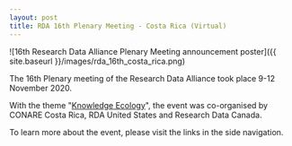 ```yaml
---
layout: post
title: RDA 16th Plenary Meeting - Costa Rica (Virtual)
---
```


![16th Research Data Alliance Plenary Meeting announcement poster]({{ site.baseurl }}/images/rda_16th_costa_rica.png)

The 16th Plenary meeting of the Research Data Alliance took place 9-12 November 2020. 

With the theme "[Knowledge Ecology](https://www.rd-alliance.org/rda-16th-plenary-theme-knowledge-ecology)", the event was co-organised by CONARE Costa Rica, RDA United States and Research Data Canada.  

To learn more about the event, please visit the links in the side navigation.
